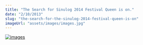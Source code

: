 ```yaml
---
title: "The Search for Sinulog 2014 Festival Queen is on."
date: "2/10/2013"
slug: "the-search-for-the-sinulog-2014-festival-queen-is-on"
imageUrl: "assets/images/images.jpg"
---
```


[![images](https://i0.wp.com/santonino-nz.org/wp-content/uploads/2013/10/images.jpg?resize=281%2C217)](https://i0.wp.com/santonino-nz.org/wp-content/uploads/2013/10/images.jpg)
